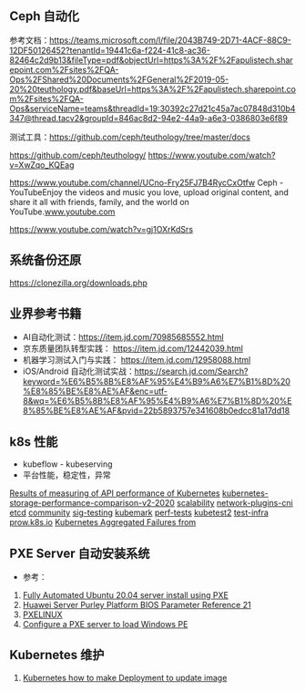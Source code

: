 Ceph 自动化
--------------------------------------------------------------------------------------------------

参考文档：https://teams.microsoft.com/l/file/2043B749-2D71-4ACF-88C9-12DF50126452?tenantId=19441c6a-f224-41c8-ac36-82464c2d9b13&fileType=pdf&objectUrl=https%3A%2F%2Fapulistech.sharepoint.com%2Fsites%2FQA-Ops%2FShared%20Documents%2FGeneral%2F2019-05-20%20teuthology.pdf&baseUrl=https%3A%2F%2Fapulistech.sharepoint.com%2Fsites%2FQA-Ops&serviceName=teams&threadId=19:30392c27d21c45a7ac07848d310b4347@thread.tacv2&groupId=846ac8d2-94e2-44a9-a6e3-0386803e6f89
 
测试工具：https://github.com/ceph/teuthology/tree/master/docs
 
 
https://github.com/ceph/teuthology/
https://www.youtube.com/watch?v=XwZqo_KQEag
 
https://www.youtube.com/channel/UCno-Fry25FJ7B4RycCxOtfw
Ceph - YouTubeEnjoy the videos and music you love, upload original content, and share it all with friends, family, and the world on YouTube.www.youtube.com

https://www.youtube.com/watch?v=gj1OXrKdSrs
 
系统备份还原
---------------------------------------------------------------------------------------------------

https://clonezilla.org/downloads.php


业界参考书籍
------------------------------------------------------

* AI自动化测试：https://item.jd.com/70985685552.html
* 京东质量团队转型实践： https://item.jd.com/12442039.html
* 机器学习测试入门与实践： https://item.jd.com/12958088.html
* iOS/Android 自动化测试实战：https://search.jd.com/Search?keyword=%E6%B5%8B%E8%AF%95%E4%B9%A6%E7%B1%8D%20%E8%85%BE%E8%AE%AF&enc=utf-8&wq=%E6%B5%8B%E8%AF%95%E4%B9%A6%E7%B1%8D%20%E8%85%BE%E8%AE%AF&pvid=22b5893757e341608b0edcc81a17dd18 



k8s 性能
---------------------------------------------------------------------------------------------------
* kubeflow - kubeserving
* 平台性能，稳定性，异常

[Results of measuring of API performance of Kubernetes](https://docs.openstack.org/developer/performance-docs/test_results/container_cluster_systems/kubernetes/API_testing/index.html#kubernetes-pod-startup-latency-measurement)
[kubernetes-storage-performance-comparison-v2-2020](https://medium.com/volterra-io/kubernetes-storage-performance-comparison-v2-2020-updated-1c0b69f0dcf4)
[scalability](https://github.com/kubernetes/community/blob/master/sig-scalability/slos/slos.md#footnote1)
[network-plugins-cni](https://medium.com/m/global-identity?redirectUrl=https%3A%2F%2Fitnext.io%2Fbenchmark-results-of-kubernetes-network-plugins-cni-over-10gbit-s-network-updated-august-2020-6e1b757b9e49)
[etcd](https://github.com/etcd-io/etcd/blob/master/Documentation/op-guide/performance.md)
[community](https://github.com/kubernetes/community)
[sig-testing](https://github.com/kubernetes/community/tree/master/sig-testing)
[kubemark](https://github.com/kubernetes/kubernetes/tree/master/test/kubemark)
[perf-tests](https://github.com/kubernetes/perf-tests/tree/master/clusterloader2)
[kubetest2](https://github.com/kubernetes-sigs/kubetest2)
[test-infra](https://github.com/kubernetes/test-infra)
[prow.k8s.io](https://prow.k8s.io/?repo=kubernetes%2Fkubernetes)
[Kubernetes Aggregated Failures from](https://storage.googleapis.com/k8s-gubernator/triage/index.html)


PXE Server 自动安装系统
---------------------------------------------------------------------------------------------------
* 参考：

1. [Fully Automated Ubuntu 20.04 server install using PXE](https://askubuntu.com/questions/1235723/automated-20-04-server-installation-using-pxe-and-live-server-image)
2. [Huawei Server Purley Platform BIOS Parameter Reference 21](https://support.huawei.com/enterprise/en/doc/EDOC1000163372/1d9b8495/pxe-configuration)
3. [PXELINUX](https://wiki.syslinux.org/wiki/index.php?title=PXELINUX)
4. [Configure a PXE server to load Windows PE](https://docs.microsoft.com/en-us/windows/deployment/configure-a-pxe-server-to-load-windows-pe)


Kubernetes 维护
---------------------------------------------------------------------------------

1. [Kubernetes how to make Deployment to update image](https://stackoverflow.com/questions/40366192/kubernetes-how-to-make-deployment-to-update-image#)

